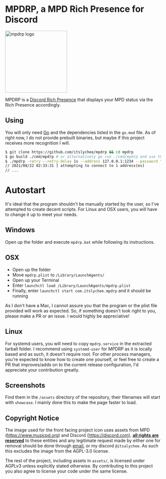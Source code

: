 # MPDRP, a MPD Rich Presence for Discord

<img src="https://cdn.discordapp.com/app-icons/1155715236167426089/db147772ae4b4e494cb9ff61a0e2e9f1.png?size=256" alt="mpdrp logo" height=200 width=200>

MPDRP is a [Discord Rich Presence](https://discord.com) that displays your 
MPD status via the Rich Presence accordingly.

## Using

You will only need [Go](https://go.dev) and the dependencies listed in the `go.mod` file. As of right now, I do not provide
prebuilt binaries, but maybe if this project receives more recognition I will.

```bash
$ git clone https://github.com/itslychee/mpdrp && cd mpdrp
$ go build ./cmd/mpdrp # or alternatively go run ./cmd/mpdrp and use the arguments below
$ ./mpdrp -retry --retry-delay 1s --address 127.0.0.1:1234 --password "password!"
// 2021/08/22 02:33:31 ] attempting to connect to 1 address(es)
// ...
```

# Autostart
It's ideal that the program shouldn't be manually started by the user, so I've attempted to create decent scripts. For Linux and OSX users, you
will have to change it up to meet your needs.

## Windows
Open up the folder and execute `mpdrp.bat` while following its instructions.

## OSX
- Open up the folder
- Move `mpdrp.plist` to `/Library/LaunchAgents/`
- Open up your Terminal
- Enter `launchctl load /Library/LaunchAgents/mpdrp.plist`
- Finally, enter `launchctl start com.itslychee.mpdrp` and it should be running

As I don't have a Mac, I cannot assure you that the program or the plist file provided will work as expected. So, if something doesn't look right 
to you, please make a PR or an issue. I would highly be appreciative!

## Linux
For systemd users, you will need to copy `mpdrp.service` in the extracted tarball folder. I recommend using `systemd-user` for MPDRP as it is locally based
and as such, it doesn't require root. For other process managers, you're expected to know how to create one yourself, or feel free to create a PR that improves/adds on to
the current release configuration, I'd appreciate your contribution greatly.

## Screenshots
Find them in the `/assets` directory of the repository, their filenames will start with `showcase`. I mainly done this to make the
page faster to load.

## Copyright Notice
The image used for the front facing project icon uses assets from MPD (https://www.musicpd.org) and Discord (https://discord.com), 
<strong><u>all rights are reserved</u></strong> to these entities and any legitimate request made by either one for removal should be done 
through [email](mailto:itslychee@protonmail.com), or my discord `@itsalychee`. As such this excludes the image from the AGPL-3.0 license.

The rest of the project, including assets in `assets/`, is licensed under AGPLv3 unless explicitly stated otherwise. By contributing to this project
you also agree to license your code under the same license.